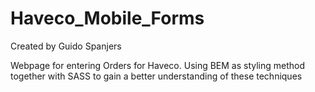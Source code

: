 # Haveco_Mobile_Forms
Created by Guido Spanjers 

Webpage for entering Orders for Haveco. Using BEM as styling method together with SASS to gain a better understanding of these techniques
